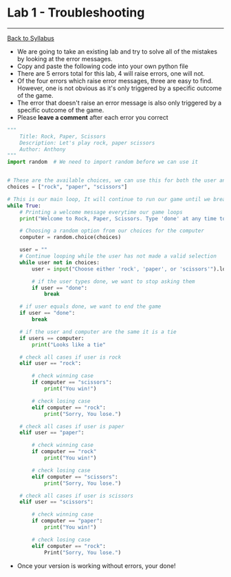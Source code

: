 # <a id="top"></a>Lab 1 - Troubleshooting

---

[Back to Syllabus](https://github.com/PdxCodeGuild/Programming102#top)

- We are going to take an existing lab and try to solve all of the mistakes by looking at the error messages.
- Copy and paste the following code into your own python file
- There are 5 errors total for this lab, 4 will raise errors, one will not. 
- Of the four errors which raise error messages, three are easy to find. However, one is not obvious as it's only triggered by a specific outcome of the game.
- The error that doesn't raise an error message is also only triggered by a specific outcome of the game.
- Please **leave a comment** after each error you correct

```python
"""
    Title: Rock, Paper, Scissors
    Description: Let's play rock, paper scissors
    Author: Anthony
"""
import random  # We need to import random before we can use it


# These are the available choices, we can use this for both the user and computer
choices = ["rock", "paper", "scissors"]

# This is our main loop, It will continue to run our game until we break out of it
while True:
    # Printing a welcome message everytime our game loops
    print("Welcome to Rock, Paper, Scissors. Type 'done' at any time to exit")

    # Choosing a random option from our choices for the computer
    computer = random.choice(choices)

    user = ""
    # Continue looping while the user has not made a valid selection
    while user not in choices:
        user = input("Choose either 'rock', 'paper', or 'scissors'").lower()

        # if the user types done, we want to stop asking them
        if user == "done":
            break

    # if user equals done, we want to end the game
    if user == "done":
        break

    # if the user and computer are the same it is a tie
    if users == computer:
        print("Looks like a tie"

    # check all cases if user is rock
    elif user == "rock":

        # check winning case
        if computer == "scissors":
            print("You win!")

        # check losing case
        elif computer == "rock":
            print("Sorry, You lose.")

    # check all cases if user is paper
    elif user == "paper":

        # check winning case
        if computer == "rock"
            print("You win!")

        # check losing case
        elif computer == "scissors":
            print("Sorry, You lose.")

    # check all cases if user is scissors
    elif user == "scissors":

        # check winning case
        if computer == "paper":
            print("You win!")

        # check losing case
        elif computer == "rock":
            Print("Sorry, You lose.")

```

- Once your version is working without errors, your done!
